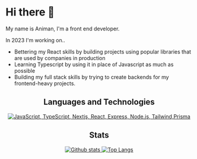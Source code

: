 <h1>Hi there 👋</h1>

My name is Animan, I'm a front end developer.

In 2023 I'm working on..
 - Bettering my React skills by building projects using popular libraries that are used by companies in production 
 - Learning Typescript by using it in place of Javascript as much as possible
 - Building my full stack skills by trying to create backends for my frontend-heavy projects.

<h2 align="center">Languages and Technologies</h2>
<p align="center">
  <a href="#">
    <img src="https://skillicons.dev/icons?i=js,ts,nextjs,react,express,nodejs,tailwind,prisma" alt="JavaScript, TypeScript, Nextjs, React, Express, Node.js, Tailwind,Prisma" />
  </a>
</p>

<h2 align="center">Stats</h2>
<p align="center"><a href="#">
    <img src="https://github-readme-stats.vercel.app/api?username=animanamit&show_icons=true&hide_rank=true&custom_title=Stats&count_private=true&hide_border=true&hide=stars,issues&bg_color=0d1117&cache_seconds=14400" alt="Github stats" />
    <img src="https://github-readme-stats.vercel.app/api/top-langs/?username=animanamit&layout=compact&count_private=true&hide_border=true&bg_color=0d1117" alt="Top Langs">
</a></p>

<!--
**animanamit/animanamit** is a ✨ _special_ ✨ repository because its `README.md` (this file) appears on your GitHub profile.

Here are some ideas to get you started:

- 🔭 I’m currently working on ...
- 🌱 I’m currently learning ...
- 👯 I’m looking to collaborate on ...
- 🤔 I’m looking for help with ...
- 💬 Ask me about ...
- 📫 How to reach me: ...
- 😄 Pronouns: ...
- ⚡ Fun fact: ...
-->
